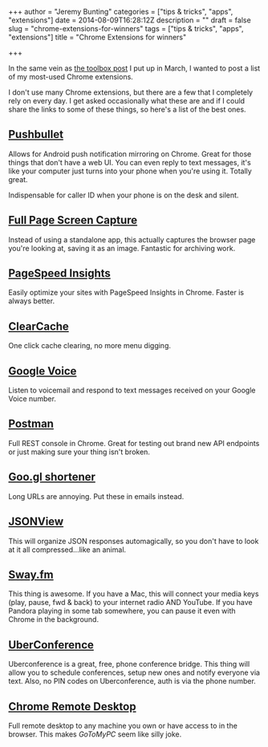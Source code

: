 +++
author = "Jeremy Bunting"
categories = ["tips & tricks", "apps", "extensions"]
date = 2014-08-09T16:28:12Z
description = ""
draft = false
slug = "chrome-extensions-for-winners"
tags = ["tips & tricks", "apps", "extensions"]
title = "Chrome Extensions for winners"

+++

In the same vein as [the toolbox post](http://qbunt.com/the-toolbox/) I put up in March, I wanted to post a list of my most-used Chrome extensions.

I don't use many Chrome extensions, but there are a few that I completely rely on every day. I get asked occasionally what these are and if I could share the links to some of these things, so here's a list of the best ones.

## [Pushbullet](https://chrome.google.com/webstore/detail/pushbullet/chlffgpmiacpedhhbkiomidkjlcfhogd?hl=en)
Allows for Android push notification mirroring on Chrome. Great for those things that don't have a web UI. You can even reply to text messages, it's like your computer just turns into your phone when you're using it. Totally great. 

Indispensable for caller ID when your phone is on the desk and silent.

## [Full Page Screen Capture](https://chrome.google.com/webstore/detail/full-page-screen-capture/fdpohaocaechififmbbbbbknoalclacl)
Instead of using a standalone app, this actually captures the browser page you're looking at, saving it as an image. Fantastic for archiving work.

## [PageSpeed Insights](https://chrome.google.com/webstore/detail/pagespeed-insights-by-goo/gplegfbjlmmehdoakndmohflojccocli?hl=en)
Easily optimize your sites with PageSpeed Insights in Chrome. Faster is always better.

## [ClearCache](https://chrome.google.com/webstore/detail/clear-cache/cppjkneekbjaeellbfkmgnhonkkjfpdn?hl=en)
One click cache clearing, no more menu digging.

## [Google Voice](https://chrome.google.com/webstore/detail/google-voice-by-google/kcnhkahnjcbndmmehfkdnkjomaanaooo?hl=en)
Listen to voicemail and respond to text messages received on your Google Voice number.

## [Postman](https://chrome.google.com/webstore/detail/postman-rest-client/fdmmgilgnpjigdojojpjoooidkmcomcm?hl=en)
Full REST console in Chrome. Great for testing out brand new API endpoints or just making sure your thing isn't broken.


## [Goo.gl shortener](https://chrome.google.com/webstore/detail/googl-url-shortener/iblijlcdoidgdpfknkckljiocdbnlagk?hl=en)
Long URLs are annoying. Put these in emails instead.

## [JSONView](https://chrome.google.com/webstore/detail/jsonview/chklaanhfefbnpoihckbnefhakgolnmc?hl=en)
This will organize JSON responses automagically, so you don't have to look at it all compressed...like an animal.

## [Sway.fm](https://chrome.google.com/webstore/detail/swayfm-unified-music-medi/icckhjgjjompfgoiidainoapgjepncej)
This thing is awesome. If you have a Mac, this will connect your media keys (play, pause, fwd & back) to your internet radio AND YouTube. If you have Pandora playing in some tab somewhere, you can pause it even with Chrome in the background. 

## [UberConference](https://chrome.google.com/webstore/detail/uberconference-extension/npakjcgebghlhfgcmcoehmehicdhcjbb?hl=en)
Uberconference is a great, free, phone conference bridge. This thing will allow you to schedule conferences, setup new ones and notify everyone via text. Also, no PIN codes on Uberconference, auth is via the phone number.

## [Chrome Remote Desktop](https://chrome.google.com/webstore/detail/chrome-remote-desktop/gbchcmhmhahfdphkhkmpfmihenigjmpp)
Full remote desktop to any machine you own or have access to in the browser. This makes *GoToMyPC* seem like silly joke.

